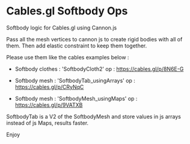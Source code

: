 # Cables.gl Softbody Ops
Softbody logic for Cables.gl using Cannon.js

Pass all the mesh vertices to cannon js to create rigid bodies with all of them.
Then add elastic constraint to keep them together.



Please use them like the cables examples below :

- Softbody clothes : 'SoftbodyCloth2' op : https://cables.gl/p/8N6E-G

- Softbody mesh : 'SoftbodyTab_usingArrays' op : https://cables.gl/p/CRyNqC

- Softbody mesh : 'SoftbodyMesh_usingMaps' op : https://cables.gl/p/9VATXB

SoftbodyTab is a V2 of the SoftbodyMesh and store values in js arrays instead of js Maps, results faster.

Enjoy



